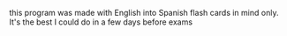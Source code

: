 this program was made with English into Spanish flash cards in mind only. It's the best I could do in a few days before exams
